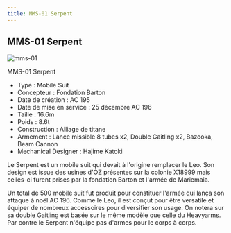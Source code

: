 ```yaml
---
title: MMS-01 Serpent
---
```


MMS-01 Serpent
--------------

![mms-01](/images/stories/saga/gundamwing/mechas/ew/mms-01.jpg)


MMS-01 Serpent   
  
- Type : Mobile Suit  
- Concepteur : Fondation Barton  
- Date de création : AC 195  
- Date de mise en service : 25 décembre AC 196  
- Taille : 16.6m  
- Poids : 8.6t  
- Construction : Alliage de titane  
- Armement : Lance missible 8 tubes x2, Double Gaitling x2, Bazooka, Beam Cannon  
- Mechanical Designer : Hajime Katoki  
  
Le Serpent est un mobile suit qui devait à l'origine remplacer le Leo. Son design est issue des usines d'OZ présentes sur la colonie X18999 mais celles-ci furent prises par la fondation Barton et l'armée de Mariemaia.   
  
Un total de 500 mobile suit fut produit pour constituer l'armée qui lança son attaque à noël AC 196. Comme le Leo, il est conçut pour être versatile et équiper de nombreux accessoires pour diversifier son usage. On notera sur sa double Gaitling est basée sur le même modèle que celle du Heavyarms. Par contre le Serpent n'équipe pas d'armes pour le corps à corps.

